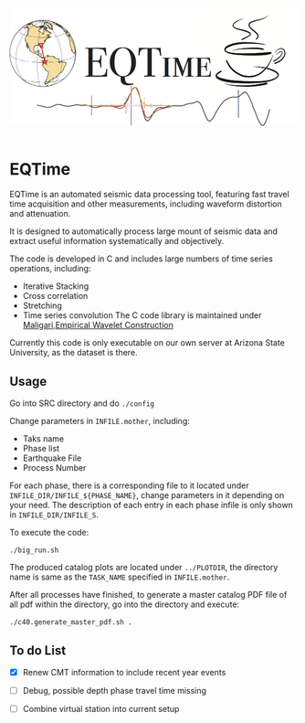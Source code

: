 <div align="center">
  <img src="https://github.com/Leviyu/EQTime/blob/master/image/header.png"><br><br>
</div>


# EQTime
EQTime is an automated seismic data processing tool, featuring fast travel time 
acquisition and other measurements, including waveform distortion and attenuation. 

It is designed to automatically process large mount of seismic data and extract 
useful information systematically and objectively.

The code is developed in C and includes large numbers of time series operations,
	including:
* Iterative Stacking
* Cross correlation
* Stretching
* Time series convolution
The C code library is maintained under [Maligari,Empirical Wavelet Construction](https://github.com/Leviyu/Maligaro)


Currently this code is only executable on our own server at Arizona State University, as the dataset is there. 

## Usage
Go into SRC directory and do
`./config`

Change parameters in `INFILE.mother`, including:
* Taks name
* Phase list
* Earthquake File
* Process Number

For each phase, there is a corresponding file to it located under `INFILE_DIR/INFILE_${PHASE_NAME}`, change parameters in it depending on your need.
The description of each entry in each phase infile is only shown in `INFILE_DIR/INFILE_S`.

To execute the code:
```shell
./big_run.sh
```

The produced catalog plots are located under `../PLOTDIR`, the directory name is same as the `TASK_NAME` specified in `INFILE.mother`.


After all processes have finished, to generate a master catalog PDF file of all pdf within the directory, go into the directory and execute:
```shell
./c40.generate_master_pdf.sh .
```

## To do List
- [x] Renew CMT information to include recent year events
- [ ] Debug, possible depth phase travel time missing
- [ ] Combine virtual station into current setup
 

